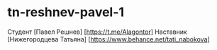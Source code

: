 # tn-reshnev-pavel-1

Студент [Павел Решнев] [https://t.me/Alagontor]
Наставник [Нижегородцева Татьяна] [https://www.behance.net/tati_nabokova]

